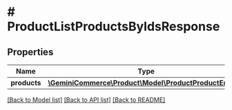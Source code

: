 # # ProductListProductsByIdsResponse


## Properties 


Name | Type | Description | Notes
------------ | ------------- | ------------- | -------------
**products**| [**\GeminiCommerce\Product\Model\ProductProductEntity[]**](ProductProductEntity.md) |   | [optional]


[[Back to Model list]](../../README.md#models) [[Back to API list]](../../README.md#endpoints) [[Back to README]](../../README.md)

